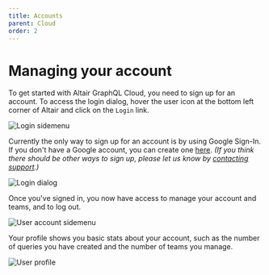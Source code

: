```yaml
---
title: Accounts
parent: Cloud
order: 2
---
```


# Managing your account

To get started with Altair GraphQL Cloud, you need to sign up for an account. To access the login dialog, hover the user icon at the bottom left corner of Altair and click on the `Login` link.

![Login sidemenu](/assets/img/docs/user-account-login-sidemenu.png)

Currently the only way to sign up for an account is by using Google Sign-In. If you don't have a Google account, you can create one [here](https://accounts.google.com/signup). _(If you think there should be other ways to sign up, please let us know by [contacting support](/docs/cloud/support).)_

![Login dialog](/assets/img/docs/user-account-login-dialog.png)

Once you've signed in, you now have access to manage your account and teams, and to log out.

![User account sidemenu](/assets/img/docs/user-account-loggedin-sidemenu.png)

Your profile shows you basic stats about your account, such as the number of queries you have created and the number of teams you manage.

![User profile](/assets/img/docs/user-account-profile.png)

<!-- Managing your account -->
<!-- Deleting your account -->
